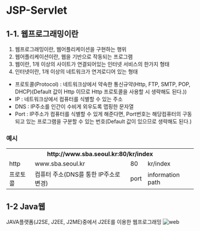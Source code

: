 # JSP-Servlet

## 1-1. 웹프로그래밍이란
1. 웹프로그래밍이란, 웹어플리케이션을 구현하는 행위
2. 웹어플리케이션이란, 웹을 기반으로 작동되는 프로그램
3. 웹이란, 1개 이상의 사이트가 연결되어있는 인터넷 서비스의 한가지 형태
4. 인터넷이란, 1개 이상의 네트워크가 연겨로디어 있는 형태

- 프로토콜(Protocol) : 네트워크상에서 약속한 통신규약(Http, FTP, SMTP, POP, DHCP)(Default 값이 Http 이므로 Http 프로토콜을 사용할 시 생략해도 된다.))
- IP : 네트워크상에서 컴퓨터를 식별할 수 있는 주소
- DNS : IP주소를 인간이 수비게 외우도록 맵핑한 문자열
- Port : IP주소가 컴퓨터를 식별할 수 있게 해준다면, Port번호는 해당컴퓨터의 구동되고 있는 프로그램을 구분할 수 있는 번호(Default 값이 있으므로 생략해도 된다.)

### 예시

<table>
    <tr>
        <th colspan="4">http://www.sba.seoul.kr:80/kr/index</th>
    </tr>
    <tr>
        <td>http</td><td>www.sba.seoul.kr</td><td>80</td><td>kr/index</td>
    </tr>
    <tr>
        <td>프로토콜</td><td>컴퓨터 주소(DNS를 통한 IP주소로 변경)</td><td>port</td><td>information path</td>
    </tr>
</table>

## 1-2 Java웹
JAVA플랫폼(J2SE, J2EE, J2ME)중에서 J2EE를 이용한 웹프로그래밍
![web](https://user-images.githubusercontent.com/42559714/44499590-83807b80-a6bf-11e8-8ee9-933083dd6405.PNG)
